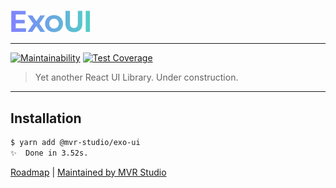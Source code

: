 #

![ExoUI Logo](logo.png)

---

[![Maintainability](https://api.codeclimate.com/v1/badges/a33d25100f6a14071f78/maintainability)](https://codeclimate.com/github/mvr-studio/exo-ui/maintainability)
[![Test Coverage](https://api.codeclimate.com/v1/badges/a33d25100f6a14071f78/test_coverage)](https://codeclimate.com/github/mvr-studio/exo-ui/test_coverage)

> Yet another React UI Library. Under construction.

---

## Installation

```sh
$ yarn add @mvr-studio/exo-ui
✨  Done in 3.52s.
```

[Roadmap](https://github.com/orgs/mvr-studio/projects/1/views/1) |
[Maintained by MVR Studio](https://mvr.studio)

